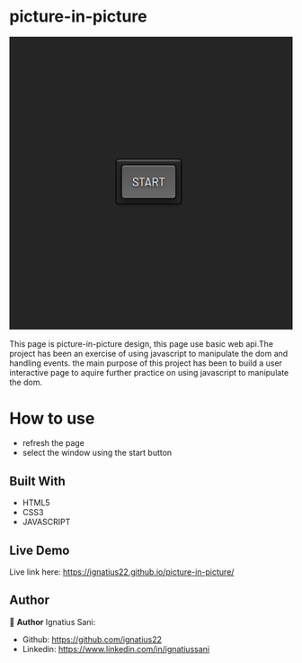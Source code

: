 # picture-in-picture

![](screenshot.png)

This page is picture-in-picture design, this page use basic web api.The project has been an exercise of using javascript to manipulate the dom and handling events. the main purpose of this project has been to build a user interactive page to aquire further practice on using javascript to manipulate the dom.

# How to use
- refresh the page
- select the window using the start button

## Built With

- HTML5
- CSS3
- JAVASCRIPT


## Live Demo

Live link here: https://ignatius22.github.io/picture-in-picture/


## Author

👤 **Author**
Ignatius Sani:
- Github: https://github.com/ignatius22 
- Linkedin: https://www.linkedin.com/in/ignatiussani  

